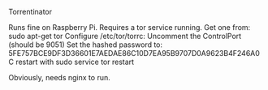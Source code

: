 Torrentinator

Runs fine on Raspberry Pi. Requires a tor service running. Get one from: sudo apt-get tor
Configure /etc/tor/torrc:
  Uncomment the ControlPort (should be 9051)
  Set the hashed password to: 5FE757BCE9DF3D36601E7AEDAE86C10D7EA95B9707D0A9623B4F246A0C
  restart with sudo service tor restart
  
Obviously, needs nginx to run. 
